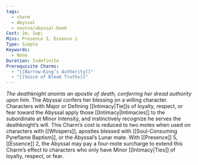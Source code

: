 ```yaml
---
tags:
  - charm
  - Abyssal
  - source/abyssal-book
Cost: 1m, 1wp; 
Mins: Presence 3, Essence 1
Type: Simple
Keywords:
  - None
Duration: Indefinite
Prerequisite Charms:
  - "[[Barrow-King’s Authority]]"
  - "[[Voice of Bleak Truths]]"
---
```

*The deathknight anoints an apostle of death, conferring her dread authority upon him.*
The Abyssal confers her blessing on a willing character. Characters with Major or Defining [[Intimacy|Tie]]s of loyalty, respect, or fear toward the Abyssal apply those [[Intimacy|Intimacies]] to the subordinate at Minor Intensity, and instinctively recognize he serves the deathknight’s will.
This Charm’s cost is reduced to two motes when used on characters with [[Whispers]], apostles blessed with [[Soul-Consuming Pyreflame Baptism]], or the Abyssal’s Lunar mate.
With [[Presence]] 5, [[Essence]] 2, the Abyssal may pay a four-mote surcharge to extend this Charm’s effect to characters who only have Minor [[Intimacy|Ties]] of loyalty, respect, or fear.
